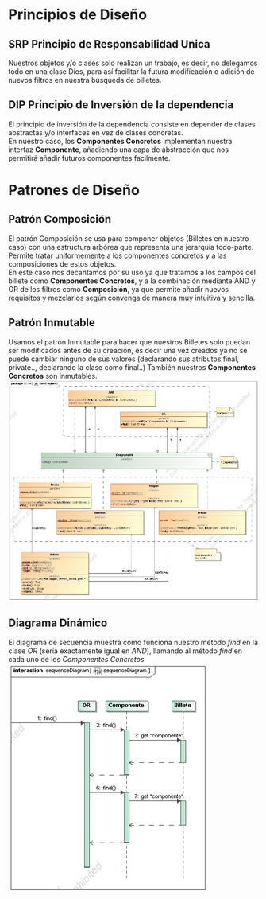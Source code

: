 # Principios de Diseño  
## **SRP** Principio de Responsabilidad Unica  
Nuestros objetos y/o clases solo realizan un trabajo, es decir, no delegamos todo en una clase Dios, para así facilitar
la futura modificación o adición de nuevos filtros en nuestra búsqueda de billetes.
## **DIP** Principio de Inversión de la dependencia
El principio de inversión de la dependencia consiste en depender de clases abstractas y/o interfaces en vez de clases
concretas.  
En nuestro caso, los **Componentes Concretos** implementan nuestra interfaz **Componente**, añadiendo una capa
de abstracción que nos permitirá añadir futuros componentes facilmente.
# Patrones de Diseño
## Patrón Composición
El patrón Composición se usa para componer objetos (Billetes en nuestro caso) con una estructura arbórea que representa
una jerarquía todo-parte.  
Permite tratar uniformemente a los componentes concretos y a las composiciones de estos objetos.  
En este caso nos decantamos por su uso ya que tratamos a los campos del billete como **Componentes Concretos**, y a la combinación
mediante AND y OR de los filtros como **Composición**, ya que permite añadir nuevos requisitos y mezclarlos según convenga de 
manera muy intuitiva y sencilla.
## Patrón Inmutable
Usamos el patrón Inmutable para hacer que nuestros Billetes solo puedan ser modificados antes de su creación, es decir una
vez creados ya no se puede cambiar ninguno de sus valores (declarando sus atributos final, private.., declarando la clase como final..)
También nuestros **Componentes Concretos** son inmutables.  
![Diagrama de Clases](classDiagram.jpg)
## Diagrama Dinámico
El diagrama de secuencia muestra como funciona nuestro método *find* en la clase *OR* (sería exactamente igual en *AND*), llamando al método
*find* en cada uno de los *Componentes Concretos*  
![Diagrama de Secuencia](sequenceDiagram.jpg)

